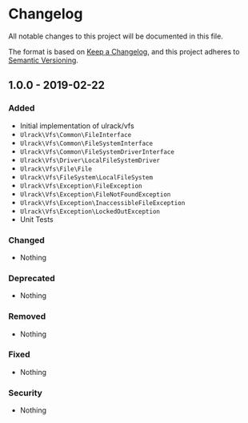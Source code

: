 # Changelog
All notable changes to this project will be documented in this file.

The format is based on [Keep a Changelog](https://keepachangelog.com/en/1.0.0/),
and this project adheres to [Semantic Versioning](https://semver.org/spec/v2.0.0.html).

## 1.0.0 - 2019-02-22
### Added
- Initial implementation of ulrack/vfs
- `Ulrack\Vfs\Common\FileInterface`
- `Ulrack\Vfs\Common\FileSystemInterface`
- `Ulrack\Vfs\Common\FileSystemDriverInterface`
- `Ulrack\Vfs\Driver\LocalFileSystemDriver`
- `Ulrack\Vfs\File\File`
- `Ulrack\Vfs\FileSystem\LocalFileSystem`
- `Ulrack\Vfs\Exception\FileException`
- `Ulrack\Vfs\Exception\FileNotFoundException`
- `Ulrack\Vfs\Exception\InaccessibleFileException`
- `Ulrack\Vfs\Exception\LockedOutException`
- Unit Tests

### Changed
- Nothing

### Deprecated
- Nothing

### Removed
- Nothing

### Fixed
- Nothing

### Security
- Nothing

[Unreleased]: https://github.com/ulrack/vfs/compare/1.0.0...HEAD
